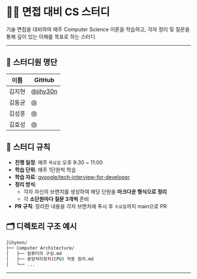 # 👨‍🏫 면접 대비 CS 스터디

기술 면접을 대비하여 매주 Computer Science 이론을 학습하고, 각자 정리 및 질문을 통해 깊이 있는 이해를 목표로 하는 스터디

---

## 👥 스터디원 명단

| 이름     | GitHub                            |
|----------|------------------------------------|
| 김지현   | [@jihy30n](https://github.com/jihy30n) |
| 김동균   | [@](https://github.com/) |
| 김성훈   | [@](https://github.com/) |
| 김효성   | [@](https://github.com/) |


## 🌱 스터디 규칙

- **진행 일정**: 매주 `목요일` 오후 9:30 ~ 11:00
- **학습 단위**: 매주 1단원씩 학습
- **학습 자료**: [gyoogle/tech-interview-for-developer](https://github.com/gyoogle/tech-interview-for-developer)
- **정리 방식**:
  - 각자 자신의 브랜치를 생성하여 해당 단원을 **마크다운 형식으로 정리**
  - 각 **소단원마다 질문 3개씩** 준비
- **PR 규칙**: 정리한 내용을 각자 브랜치에 푸시 후 `수요일`까지 main으로 PR


## 🗂️ 디렉토리 구조 예시

```bash
Jihyeon/
├── Computer Architecture/
│   ├── 컴퓨터의 구성.md
│   ├── 중앙처리장치(CPU) 작동 원리.md
│   └── ...
```

---

